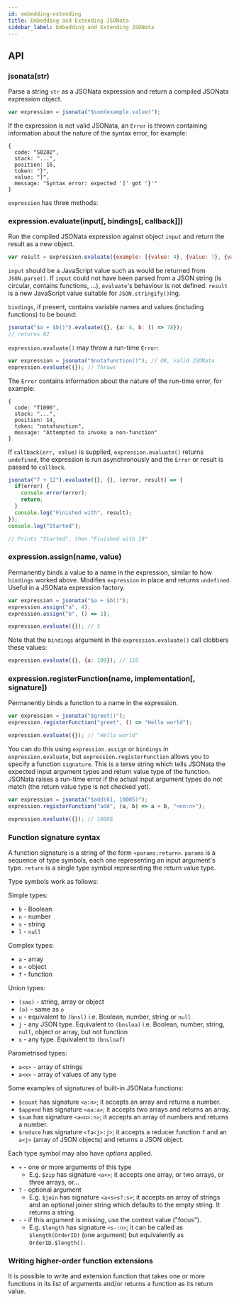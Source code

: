 ```yaml
---
id: embedding-extending
title: Embedding and Extending JSONata
sidebar_label: Embedding and Extending JSONata
---
```


## API

### jsonata(str)

Parse a string `str` as a JSONata expression and return a compiled JSONata expression object.

```javascript
var expression = jsonata("$sum(example.value)");
```

If the expression is not valid JSONata, an `Error` is thrown containing information about the nature of the syntax error, for example:

```
{
  code: "S0202",
  stack: "...",
  position: 16,
  token: "}",
  value: "]",
  message: "Syntax error: expected ']' got '}'"
}
```

`expression` has three methods:

### expression.evaluate(input[, bindings[, callback]])

Run the compiled JSONata expression against object `input` and return the result as a new object.

```javascript
var result = expression.evaluate({example: [{value: 4}, {value: 7}, {value: 13}]});
```

`input` should be a JavaScript value such as would be returned from `JSON.parse()`. If `input` could not have been parsed from a JSON string (is circular, contains functions, ...), `evaluate`'s behaviour is not defined. `result` is a new JavaScript value suitable for `JSON.stringify()`ing.

`bindings`, if present, contains variable names and values (including functions) to be bound:

```javascript
jsonata("$a + $b()").evaluate({}, {a: 4, b: () => 78});
// returns 82
```

`expression.evaluate()` may throw a run-time `Error`:

```javascript
var expression = jsonata("$notafunction()"); // OK, valid JSONata
expression.evaluate({}); // Throws
```

The `Error` contains information about the nature of the run-time error, for example:

```
{
  code: "T1006",
  stack: "...",
  position: 14,
  token: "notafunction",
  message: "Attempted to invoke a non-function"
}
```

If `callback(err, value)` is supplied, `expression.evaluate()` returns `undefined`, the expression is run asynchronously and the `Error` or result is passed to `callback`.

```javascript
jsonata("7 + 12").evaluate({}, {}, (error, result) => {
  if(error) {
    console.error(error);
    return;
  }
  console.log("Finished with", result);
});
console.log("Started");

// Prints "Started", then "Finished with 19"
```

### expression.assign(name, value)

Permanently binds a value to a name in the expression, similar to how `bindings` worked above. Modifies `expression` in place and returns `undefined`. Useful in a JSONata expression factory.

```javascript
var expression = jsonata("$a + $b()");
expression.assign("a", 4);
expression.assign("b", () => 1);

expression.evaluate({}); // 5
```

Note that the `bindings` argument in the `expression.evaluate()` call clobbers these values:

```javascript
expression.evaluate({}, {a: 109}); // 110
```

### expression.registerFunction(name, implementation[, signature])

Permanently binds a function to a name in the expression.

```javascript
var expression = jsonata("$greet()");
expression.registerFunction("greet", () => "Hello world");

expression.evaluate({}); // "Hello world"
```

You can do this using `expression.assign` or `bindings` in `expression.evaluate`, but `expression.registerFunction` allows you to specify a function `signature`. This is a terse string which tells JSONata the expected input argument types and return value type of the function. JSONata raises a run-time error if the actual input argument types do not match (the return value type is not checked yet).

```javascript
var expression = jsonata("$add(61, 10005)");
expression.registerFunction("add", (a, b) => a + b, "<nn:n>");

expression.evaluate({}); // 10066
```

### Function signature syntax

A function signature is a string of the form `<params:return>`. `params` is a sequence of type symbols, each one representing an input argument's type. `return` is a single type symbol representing the return value type.

Type symbols work as follows:

Simple types:

- `b` - Boolean
- `n` - number
- `s` - string
- `l` - `null`

Complex types:

- `a` - array
- `o` - object
- `f` - function

Union types:

- `(sao)` - string, array or object
- `(o)` - same as `o`
- `u` - equivalent to `(bnsl)` i.e. Boolean, number, string or `null`
- `j` - any JSON type. Equivalent to `(bnsloa)` i.e. Boolean, number, string, `null`, object or array, but not function
- `x` - any type. Equivalent to `(bnsloaf)`

Parametrised types:

- `a<s>` - array of strings
- `a<x>` - array of values of any type

Some examples of signatures of built-in JSONata functions:

- `$count` has signature `<a:n>`; it accepts an array and returns a number.
- `$append` has signature `<aa:a>`; it accepts two arrays and returns an array.
- `$sum` has signature `<a<n>:n>`; it accepts an array of numbers and returns a number.
- `$reduce` has signature `<fa<j>:j>`; it accepts a reducer function `f` and an `a<j>` (array of JSON objects) and returns a JSON object.

Each type symbol may also have *options* applied.

- `+` - one or more arguments of this type
  - E.g. `$zip` has signature `<a+>`; it accepts one array, or two arrays, or three arrays, or...
- `?` - optional argument
  - E.g. `$join` has signature `<a<s>s?:s>`; it accepts an array of strings and an optional joiner string which defaults to the empty string. It returns a string.
- `-` - if this argument is missing, use the context value ("focus").
  - E.g. `$length` has signature `<s-:n>`; it can be called as `$length(OrderID)` (one argument) but equivalently as `OrderID.$length()`.

### Writing higher-order function extensions

It is possible to write and extension function that takes one or more functions in its list of arguments and/or returns
 a function as its return value.


